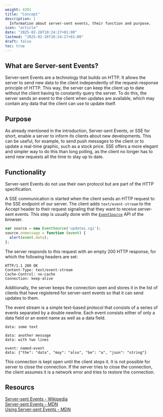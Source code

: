 ```yaml
---
weight: 4201
title: "Concept"
description: |
  Information about server-sent events, their function and purpose.
icon: "article"
date: "2025-02-26T10:24:27+01:00"
lastmod: "2025-02-26T10:24:27+01:00"
draft: false
toc: true
---
```


## What are Server-sent Events?

Server-sent Events are a technology that builds on HTTP. It allows the server
to send new data to the client independently of the request-response principle
of HTTP. This way, the server can keep the client up to date without the client
having to constantly query the server. To do this, the server sends an event to
the client when updates are available, which may contain any data that the
client can use to update itself.

## Purpose

As already mentioned in the introduction, Server-sent Events, or SSE for short,
enable a server to inform its clients about new developments. This can be
useful, for example, to send push messages to the client or to update a
real-time graphic, such as a stock price. SSE offers a more elegant and simpler
way to do this than long polling, as the client no longer has to send new
requests all the time to stay up to date.

## Functionality

Server-sent Events do not use their own protocol but are part of the HTTP
specification.

A SSE communication is started when the client sends an HTTP request to the SSE
endpoint of our server. The client adds `text/event-stream` to the Accept header
to their request signaling that they want to receive server-sent events. This
step is usually done with the [`EventSource`][event-source-mdn] API of the
browser.

```javascript
var source = new EventSource('updates.cgi');
source.onmessage = function (event) {
  alert(event.data);
};
```

The server responds to this request with an empty 200 HTTP response, for which
the following headers are set:

```http
HTTP/1.1 200 OK
Content-Type: text/event-stream
Cache-Control: no-cache
Connection: keep-alive
```

Additionally, the server keeps the connection open and stores it in the list of
clients that have registered for server-sent events so that it can send updates
to them.

The event stream is a simple text-based protocol that consists of a series of
events separated by a double newline. Each event consists either of only a data
field or an event name as well as a data field.

```http
data: some text

data: another message
data: with two lines

event: named-event
data: {"the": "data", "may": "also", "be": "a", "json": "string"}
```

This connection is kept open until the client stops it. It is not possible for
server to close the connection. If the server tries to close the connection, the
client assumes it is a network error and tries to restore the connection.

## Resourcs

[Server-sent Events - Wikipedia][sse-wiki]  
[Server-sent Events - MDN][sse-mdn]  
[Using Server-sent Events - MDN][using-sse-mdn]  

[sse-wiki]: https://en.wikipedia.org/wiki/Server-sent_events
[sse-mdn]: https://developer.mozilla.org/en/docs/Web/API/Server-sent_events
[using-sse-mdn]: https://developer.mozilla.org/en/docs/Web/API/Server-sent_events/Using_server-sent_events
[event-source-mdn]: https://developer.mozilla.org/en/docs/Web/API/EventSource
